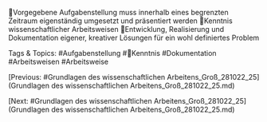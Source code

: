 Vorgegebene Aufgabenstellung muss innerhalb eines begrenzten 
Zeitraum eigenständig umgesetzt und präsentiert werden
Kenntnis wissenschaftlicher Arbeitsweisen
Entwicklung, Realisierung und Dokumentation eigener, kreativer 
Lösungen für ein wohl definiertes Problem 

   Tags & Topics:
   #Aufgabenstellung
   #Kenntnis
   #Dokumentation
   #Arbeitsweisen
   #Arbeitsweise

[Previous: #Grundlagen des wissenschaftlichen Arbeitens_Groß_281022_25](Grundlagen des wissenschaftlichen Arbeitens_Groß_281022_25.md)

[Next: #Grundlagen des wissenschaftlichen Arbeitens_Groß_281022_25](Grundlagen des wissenschaftlichen Arbeitens_Groß_281022_25.md)